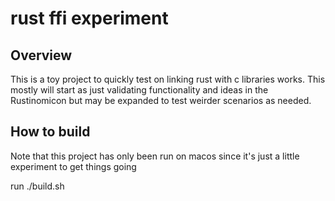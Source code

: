 # rust ffi experiment

## Overview
This is a toy project to quickly test on linking rust with c libraries works. This mostly will start as just validating 
functionality and ideas in the Rustinomicon but may be expanded to test weirder scenarios as needed. 

## How to build 

Note that this project has only been run on macos since it's just a little experiment to get things going

run ./build.sh
